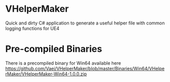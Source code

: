 # VHelperMaker
Quick and dirty C# application to generate a useful helper file with common logging functions for UE4

# Pre-compiled Binaries
There is a precompiled binary for Win64 available here https://github.com/Vaei/VHelperMaker/blob/master/Binaries/Win64/VHelperMaker/VHelperMaker-Win64-1.0.0.zip
